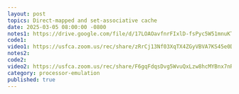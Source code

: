 ```yaml
---
layout: post
topics: Direct-mapped and set-associative cache
date: 2025-03-05 08:00:00 -0800
notes1: https://drive.google.com/file/d/17LOAOavfnrFIxlD-fsPyc5W51mnuKTzR/view?usp=sharing
code1: 
video1: https://usfca.zoom.us/rec/share/zRrCj13Nf03XqTX4ZGyVBVA7KS45e0DvYMYFwKl5f9pERGlta4VH3Rkpx63gjSb1.Td5r-vi3ep8fHoV1
notes2: 
code2: 
video2: https://usfca.zoom.us/rec/share/F6gqFdqsDvg5WvuQxLzw8hcMYBnx7nRi42ENh_us4Cqv2SKtbLErYGVqrXM8En-X.b2-IuBzQl3j7spsy
category: processor-emulation
published: true
---
```

